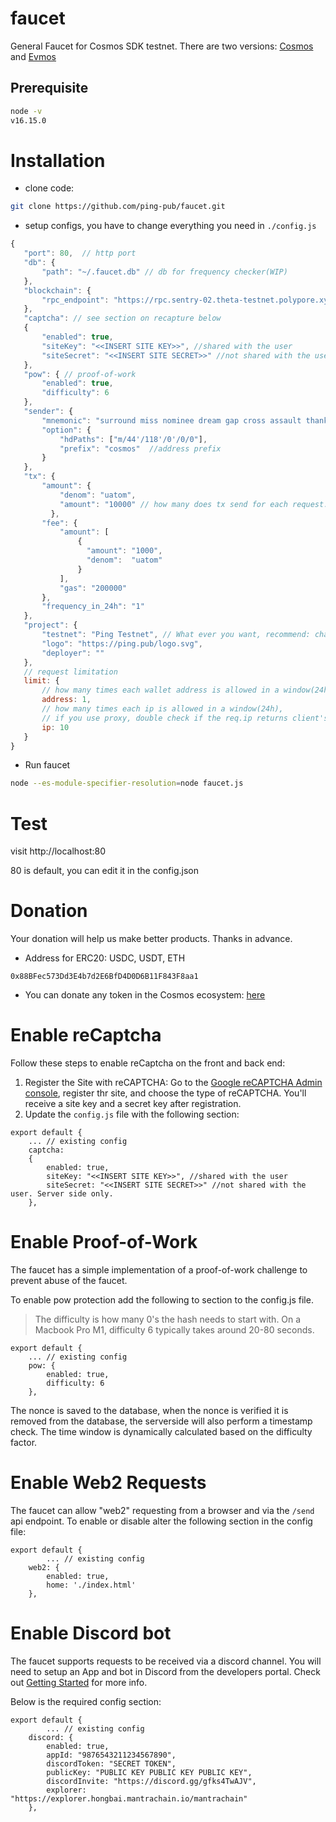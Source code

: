 # faucet

General Faucet for Cosmos SDK testnet. There are two versions: [Cosmos](https://github.com/ping.pub/faucet) and [Evmos](https://github.com/ping-pub/faucet/tree/evmos)

## Prerequisite

```sh
node -v
v16.15.0
```

# Installation

 - clone code:
 
 ```sh
 git clone https://github.com/ping-pub/faucet.git
 ```
 
 - setup configs, you have to change everything you need in `./config.js`
 ```js
 {
    "port": 80,  // http port 
    "db": {
        "path": "~/.faucet.db" // db for frequency checker(WIP)
    }, 
    "blockchain": {
        "rpc_endpoint": "https://rpc.sentry-02.theta-testnet.polypore.xyz"
    },
    "captcha": // see section on recapture below
    {
        "enabled": true,
        "siteKey": "<<INSERT SITE KEY>>", //shared with the user
        "siteSecret": "<<INSERT SITE SECRET>>" //not shared with the user. Server side only.
    },
    "pow": { // proof-of-work 
        "enabled": true,
        "difficulty": 6
    },
    "sender": {
        "mnemonic": "surround miss nominee dream gap cross assault thank captain prosper drop duty group candy wealth weather scale put",
        "option": {
            "hdPaths": ["m/44'/118'/0'/0/0"],
            "prefix": "cosmos"  //address prefix
        }
    },
    "tx": {
        "amount": {
            "denom": "uatom",
            "amount": "10000" // how many does tx send for each request.
          },
        "fee": {
            "amount": [
                {
                  "amount": "1000",
                  "denom":  "uatom"
                }
            ],
            "gas": "200000"
        },
        "frequency_in_24h": "1"
    },
    "project": {
        "testnet": "Ping Testnet", // What ever you want, recommend: chain-id, 
        "logo": "https://ping.pub/logo.svg",
        "deployer": ""
    },
    // request limitation
    limit: {
        // how many times each wallet address is allowed in a window(24h)
        address: 1, 
        // how many times each ip is allowed in a window(24h),
        // if you use proxy, double check if the req.ip returns client's ip.
        ip: 10 
    }
}
 ```
 
 - Run faucet
 ```sh
 node --es-module-specifier-resolution=node faucet.js
 ```
 
 # Test
 
 visit http://localhost:80 
 
 80 is default, you can edit it in the config.json
 
 # Donation

Your donation will help us make better products. Thanks in advance.

 - Address for ERC20: USDC, USDT, ETH
```
0x88BFec573Dd3E4b7d2E6BfD4D0D6B11F843F8aa1
```

 - You can donate any token in the Cosmos ecosystem: [here](https://ping.pub/coffee)
 
 
# Enable reCaptcha
Follow these steps to enable reCaptcha on the front and back end:

1. Register the Site with reCAPTCHA: Go to the [Google reCAPTCHA Admin console](https://www.google.com/recaptcha/admin/create), register thr site, and choose the type of reCAPTCHA. You'll receive a site key and a secret key after registration.
2. Update the `config.js` file with the following section:
```
export default {
    ... // existing config
    captcha:
    {
        enabled: true,
        siteKey: "<<INSERT SITE KEY>>", //shared with the user
        siteSecret: "<<INSERT SITE SECRET>>" //not shared with the user. Server side only.
    },
```
 
# Enable Proof-of-Work
The faucet has a simple implementation of a proof-of-work challenge to prevent abuse of the faucet.

To enable pow protection add the following to section to the config.js file.
> The difficulty is how many 0's the hash needs to start with. On a Macbook Pro M1, difficulty 6 typically takes around 20-80 seconds.
```
export default {
    ... // existing config
    pow: {
        enabled: true,
        difficulty: 6
    },
```

The nonce is saved to the database, when the nonce is verified it is removed from the database, the serverside will also perform a timestamp check. The time window is dynamically calculated based on the difficulty factor.

# Enable Web2 Requests
The faucet can allow "web2" requesting from a browser and via the `/send` api endpoint. To enable or disable alter the following section in the config file:
```
export default {
        ... // existing config
    web2: {
        enabled: true,
        home: './index.html'
    },
```

# Enable Discord bot 
The faucet supports requests to be received via a discord channel. You will need to setup an App and bot in Discord from the developers portal. Check out [Getting Started](https://discord.com/developers/docs/quick-start/getting-started) for more info.

Below is the required config section:

```
export default {
        ... // existing config
    discord: {
        enabled: true,
        appId: "9876543211234567890",
        discordToken: "SECRET TOKEN",
        publicKey: "PUBLIC KEY PUBLIC KEY PUBLIC KEY",
        discordInvite: "https://discord.gg/gfks4TwAJV",
        explorer: "https://explorer.hongbai.mantrachain.io/mantrachain"
    },
```